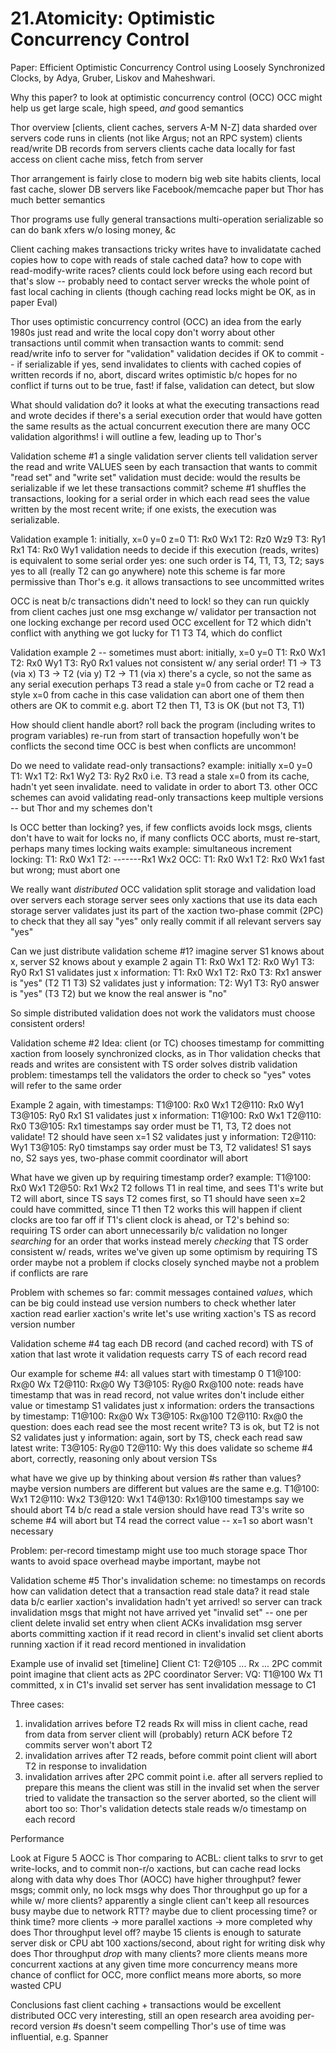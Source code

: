 # 21.Atomicity: Optimistic Concurrency Control

Paper: Efficient Optimistic Concurrency Control using Loosely
Synchronized Clocks, by Adya, Gruber, Liskov and Maheshwari.

Why this paper?
  to look at optimistic concurrency control (OCC)
  OCC might help us get large scale, high speed, *and* good semantics

Thor overview
  [clients, client caches, servers A-M N-Z]
  data sharded over servers
  code runs in clients (not like Argus; not an RPC system)
  clients read/write DB records from servers
  clients cache data locally for fast access
    on client cache miss, fetch from server

Thor arrangement is fairly close to modern big web site habits
  clients, local fast cache, slower DB servers
  like Facebook/memcache paper
  but Thor has much better semantics

Thor programs use fully general transactions
  multi-operation
  serializable
  so can do bank xfers w/o losing money, &c

Client caching makes transactions tricky
  writes have to invalidatate cached copies
  how to cope with reads of stale cached data?
  how to cope with read-modify-write races?
  clients could lock before using each record
    but that's slow -- probably need to contact server
    wrecks the whole point of fast local caching in clients
    (though caching read locks might be OK, as in paper Eval)

Thor uses optimistic concurrency control (OCC)
  an idea from the early 1980s
  just read and write the local copy
    don't worry about other transactions until commit
  when transaction wants to commit:
    send read/write info to server for "validation"
    validation decides if OK to commit -- if serializable
    if yes, send invalidates to clients with cached copies of written records
    if no, abort, discard writes
  optimistic b/c hopes for no conflict
    if turns out to be true, fast!
    if false, validation can detect, but slow

What should validation do?
  it looks at what the executing transactions read and wrote
  decides if there's a serial execution order that would have gotten
    the same results as the actual concurrent execution
  there are many OCC validation algorithms!
    i will outline a few, leading up to Thor's

Validation scheme #1
  a single validation server
  clients tell validation server the read and write VALUES
    seen by each transaction that wants to commit
    "read set" and "write set"
  validation must decide:
    would the results be serializable if we let these
      transactions commit?
  scheme #1 shuffles the transactions, looking for a serial order
    in which each read sees the value written by the most
    recent write; if one exists, the execution was serializable.

Validation example 1:
  initially, x=0 y=0 z=0
  T1: Rx0 Wx1
  T2: Rz0 Wz9
  T3: Ry1 Rx1
  T4: Rx0 Wy1
  validation needs to decide if this execution (reads, writes)
    is equivalent to some serial order
  yes: one such order is T4, T1, T3, T2; says yes to all
    (really T2 can go anywhere)
  note this scheme is far more permissive than Thor's
    e.g. it allows transactions to see uncommitted writes
 
OCC is neat b/c transactions didn't need to lock!
  so they can run quickly from client caches
  just one msg exchange w/ validator per transaction
    not one locking exchange per record used
  OCC excellent for T2 which didn't conflict with anything
    we got lucky for T1 T3 T4, which do conflict

Validation example 2 -- sometimes must abort:
  initially, x=0 y=0
  T1: Rx0 Wx1
  T2: Rx0 Wy1
  T3: Ry0 Rx1
  values not consistent w/ any serial order!
    T1 -> T3 (via x)
    T3 -> T2 (via y)
    T2 -> T1 (via x)
    there's a cycle, so not the same as any serial execution
  perhaps T3 read a stale y=0 from cache
    or T2 read a style x=0 from cache
  in this case validation can abort one of them
    then others are OK to commit
  e.g. abort T2
    then T1, T3 is OK (but not T3, T1)

How should client handle abort?
  roll back the program (including writes to program variables)
  re-run from start of transaction
  hopefully won't be conflicts the second time
  OCC is best when conflicts are uncommon!

Do we need to validate read-only transactions?
  example:
    initially x=0 y=0
    T1: Wx1
    T2: Rx1 Wy2
    T3: Ry2 Rx0
  i.e. T3 read a stale x=0 from its cache, hadn't yet seen invalidate.
  need to validate in order to abort T3.
  other OCC schemes can avoid validating read-only transactions
    keep multiple versions -- but Thor and my schemes don't

Is OCC better than locking?
  yes, if few conflicts
    avoids lock msgs, clients don't have to wait for locks
  no, if many conflicts
    OCC aborts, must re-start, perhaps many times
    locking waits
  example: simultaneous increment
    locking:
      T1: Rx0 Wx1
      T2: -------Rx1  Wx2
    OCC:
      T1: Rx0 Wx1
      T2: Rx0 Wx1
      fast but wrong; must abort one

We really want *distributed* OCC validation
  split storage and validation load over servers
  each storage server sees only xactions that use its data
  each storage server validates just its part of the xaction
  two-phase commit (2PC) to check that they all say "yes"
    only really commit if all relevant servers say "yes"

Can we just distribute validation scheme #1?
  imagine server S1 knows about x, server S2 knows about y
  example 2 again
    T1: Rx0 Wx1
    T2: Rx0 Wy1
    T3: Ry0 Rx1
  S1 validates just x information:
    T1: Rx0 Wx1
    T2: Rx0
    T3: Rx1
    answer is "yes" (T2 T1 T3)
  S2 validates just y information:
    T2: Wy1
    T3: Ry0
    answer is "yes" (T3 T2)
  but we know the real answer is "no"

So simple distributed validation does not work
  the validators must choose consistent orders!

Validation scheme #2
  Idea: client (or TC) chooses timestamp for committing xaction
    from loosely synchronized clocks, as in Thor
  validation checks that reads and writes are consistent with TS order
  solves distrib validation problem:
    timestamps tell the validators the order to check
    so "yes" votes will refer to the same order

Example 2 again, with timestamps:
  T1@100: Rx0 Wx1
  T2@110: Rx0 Wy1
  T3@105: Ry0 Rx1
  S1 validates just x information:
    T1@100: Rx0 Wx1
    T2@110: Rx0
    T3@105: Rx1
    timestamps say order must be T1, T3, T2
    does not validate! T2 should have seen x=1
  S2 validates just y information:
    T2@110: Wy1
    T3@105: Ry0
    timstamps say order must be T3, T2
    validates!
  S1 says no, S2 says yes, two-phase commit coordinator will abort

What have we given up by requiring timestamp order?
  example:
    T1@100: Rx0 Wx1
    T2@50: Rx1 Wx2
  T2 follows T1 in real time, and sees T1's write
  but T2 will abort, since TS says T2 comes first, so T1 should have seen x=2
    could have committed, since T1 then T2 works
  this will happen if client clocks are too far off
    if T1's client clock is ahead, or T2's behind
  so: requiring TS order can abort unnecessarily
    b/c validation no longer *searching* for an order that works
    instead merely *checking* that TS order consistent w/ reads, writes
    we've given up some optimism by requiring TS order
  maybe not a problem if clocks closely synched
  maybe not a problem if conflicts are rare

Problem with schemes so far:
  commit messages contained *values*, which can be big
  could instead use version numbers to check whether
    later xaction read earlier xaction's write
  let's use writing xaction's TS as record version number

Validation scheme #4
  tag each DB record (and cached record) with TS of xation that last wrote it
  validation requests carry TS of each record read

Our example for scheme #4:
  all values start with timestamp 0
  T1@100: Rx@0 Wx
  T2@110: Rx@0 Wy
  T3@105: Ry@0 Rx@100
  note:
    reads have timestamp that was in read record, not value
    writes don't include either value or timestamp
  S1 validates just x information:
    orders the transactions by timestamp:
    T1@100: Rx@0 Wx
    T3@105: Rx@100
    T2@110: Rx@0
    the question: does each read see the most recent write?
      T3 is ok, but T2 is not
  S2 validates just y information:
    again, sort by TS, check each read saw latest write:
    T3@105: Ry@0
    T2@110: Wy
    this does validate
  so scheme #4 abort, correctly, reasoning only about version TSs

what have we give up by thinking about version #s rather than values?
  maybe version numbers are different but values are the same
  e.g.
    T1@100: Wx1
    T2@110: Wx2
    T3@120: Wx1
    T4@130: Rx1@100
  timestamps say we should abort T4 b/c read a stale version
    should have read T3's write
    so scheme #4 will abort
  but T4 read the correct value -- x=1
    so abort wasn't necessary

Problem: per-record timestamp might use too much storage space
  Thor wants to avoid space overhead 
  maybe important, maybe not
  
Validation scheme #5
  Thor's invalidation scheme: no timestamps on records
  how can validation detect that a transaction read stale data?
  it read stale data b/c earlier xaction's invalidation hadn't yet arrived!
  so server can track invalidation msgs that might not have arrived yet
    "invalid set" -- one per client
    delete invalid set entry when client ACKs invalidation msg
    server aborts committing xaction if it read record in client's invalid set
    client aborts running xaction if it read record mentioned in invalidation

Example use of invalid set
  [timeline]
  Client C1:
    T2@105 ... Rx ... 2PC commit point
    imagine that client acts as 2PC coordinator
  Server:
    VQ: T1@100 Wx
    T1 committed, x in C1's invalid set
      server has sent invalidation message to C1

Three cases:
  1. invalidation arrives before T2 reads
     Rx will miss in client cache, read from data from server
     client will (probably) return ACK before T2 commits
     server won't abort T2
  2. invalidation arrives after T2 reads, before commit point
     client will abort T2 in response to invalidation
  3. invalidation arrives after 2PC commit point
     i.e. after all servers replied to prepare
     this means the client was still in the invalid set when
       the server tried to validate the transaction
     so the server aborted, so the client will abort too
  so: Thor's validation detects stale reads w/o timestamp on each record

Performance

Look at Figure 5
  AOCC is Thor
  comparing to ACBL: client talks to srvr to get write-locks,
   and to commit non-r/o xactions, but can cache read locks along with data
  why does Thor (AOCC) have higher throughput?
    fewer msgs; commit only, no lock msgs
  why does Thor throughput go up for a while w/ more clients?
    apparently a single client can't keep all resources busy
    maybe due to network RTT?
    maybe due to client processing time? or think time?
    more clients -> more parallel xactions -> more completed
  why does Thor throughput level off?
    maybe 15 clients is enough to saturate server disk or CPU
    abt 100 xactions/second, about right for writing disk
  why does Thor throughput *drop* with many clients?
    more clients means more concurrent xactions at any given time
    more concurrency means more chance of conflict
    for OCC, more conflict means more aborts, so more wasted CPU
  
Conclusions
  fast client caching + transactions would be excellent
  distributed OCC very interesting, still an open research area
  avoiding per-record version #s doesn't seem compelling
  Thor's use of time was influential, e.g. Spanner